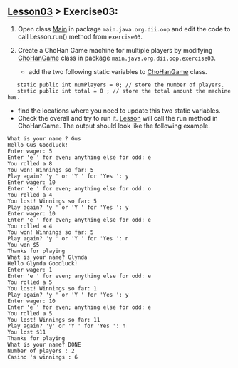 ## [Lesson03](../readme.md) > Exercise03:

1. Open class [Main](../src/main/java/org/dii/oop/Main.java) in package `main.java.org.dii.oop` and edit the code to call Lesson.run() method from `exercise03`.
  
2. Create a ChoHan Game machine for multiple players by modifying [ChoHanGame](../src/main/java/org/dii/oop/exercise03/ChoHanGame.java) class in package `main.java.org.dii.oop.exercise03`.
   * add the two following static variables to [ChoHanGame](../src/main/java/org/dii/oop/exercise03/ChoHanGame.java) class. 


```
   static public int numPlayers = 0; // store the number of players.
   static public int total = 0 ; // store the total amount the machine has.
```

   * find the locations where you need to update this two static variables.
   * Check the overall and try to run it. [Lesson](../src/main/java/org/dii/oop/exercise03/Lesson.java) will call the run method in ChoHanGame.
The output should look like the following example.

```
What is your name ? Gus
Hello Gus Goodluck!
Enter wager: 5
Enter 'e ' for even; anything else for odd: e
You rolled a 8
You won! Winnings so far: 5
Play again? 'y ' or 'Y ' for 'Yes ': y
Enter wager: 10
Enter 'e ' for even; anything else for odd: o
You rolled a 4
You lost! Winnings so far: 5
Play again? 'y ' or 'Y ' for 'Yes ': y
Enter wager: 10
Enter 'e ' for even; anything else for odd: e
You rolled a 4
You won! Winnings so far: 5
Play again? 'y ' or 'Y ' for 'Yes ': n
You won $5
Thanks for playing
What is your name? Glynda
Hello Glynda Goodluck!
Enter wager: 1
Enter 'e ' for even; anything else for odd: e
You rolled a 5
You lost! Winnings so far: 1
Play again? 'y ' or 'Y ' for 'Yes ': y
Enter wager: 10
Enter 'e ' for even; anything else for odd: e
You rolled a 5
You lost! Winnings so far: 11
Play again? 'y' or 'Y ' for 'Yes ': n
You lost $11
Thanks for playing
What is your name? DONE
Number of players : 2
Casino 's winnings : 6
```
